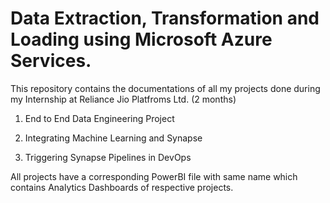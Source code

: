 # Data Extraction, Transformation and Loading using Microsoft Azure Services.

This repository contains the documentations of all my projects done during my Internship at Reliance Jio Platfroms Ltd. (2 months)

1. End to End Data Engineering Project

2. Integrating Machine Learning and Synapse

3. Triggering Synapse Pipelines in DevOps

All projects have a corresponding PowerBI file with same name which contains Analytics Dashboards of respective projects.
